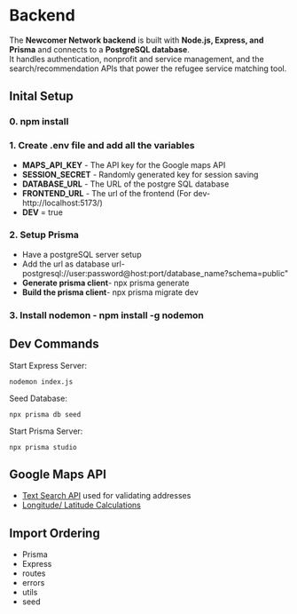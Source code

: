 # Backend

The **Newcomer Network backend** is built with **Node.js, Express, and Prisma** and connects to a **PostgreSQL database**.  
It handles authentication, nonprofit and service management, and the search/recommendation APIs that power the refugee service matching tool.

## Inital Setup

### 0. npm install

### 1. Create .env file and add all the variables

- **MAPS_API_KEY** - The API key for the Google maps API
- **SESSION_SECRET** - Randomly generated key for session saving
- **DATABASE_URL** - The URL of the postgre SQL database
- **FRONTEND_URL** - The url of the frontend (For dev- http://localhost:5173/)
- **DEV** = true

### 2. Setup Prisma

- Have a postgreSQL server setup
- Add the url as database url- postgresql://user:password@host:port/database_name?schema=public"
- **Generate prisma client**- npx prisma generate
- **Build the prisma client**- npx prisma migrate dev

### 3. Install nodemon - npm install -g nodemon

## Dev Commands

Start Express Server:

```shell
nodemon index.js
```

Seed Database:

```shell
npx prisma db seed
```

Start Prisma Server:

```shell
npx prisma studio
```

## Google Maps API

- [Text Search API](https://developers.google.com/maps/documentation/places/web-service/text-Search) used for validating addresses
- [Longitude/ Latitude Calculations](https://gis.stackexchange.com/questions/2951/algorithm-for-offsetting-latitude-longitude-by-some-amount-of-meters#:~:text=//Position%2C%20decimal%20degrees,51%2C00089832%0A%20lonO%20%3D%200%2C001427437)

## Import Ordering

- Prisma
- Express
- routes
- errors
- utils
- seed
